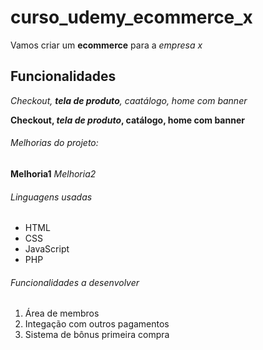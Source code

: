 # curso_udemy_ecommerce_x

Vamos criar um **ecommerce** para a _empresa x_

## Funcionalidades

_Checkout, **tela de produto**, caatálogo, home com banner_

**Checkout, *tela de produto*, catálogo, home com banner**

###### Melhorias do projeto:

__Melhoria1__
_Melhoria2_

###### Linguagens usadas

* HTML
* CSS
* JavaScript
* PHP

###### Funcionalidades a desenvolver

1. Área de membros
2. Integação com outros pagamentos
3. Sistema de bônus primeira compra



